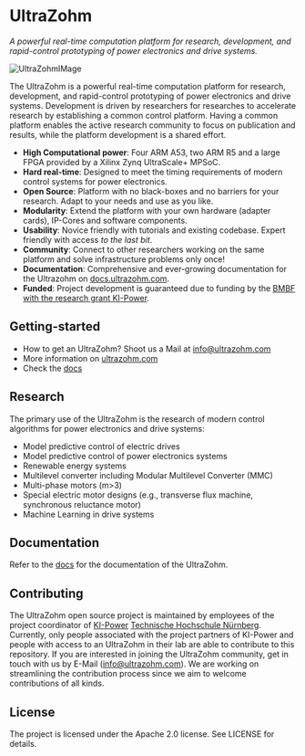 # UltraZohm
*A powerful real-time computation platform for research, development, and rapid-control prototyping of power electronics and drive systems.*

![UltraZohmIMage](https://docs.ultrazohm.com/_images/front_lowres.png)

The UltraZohm is a powerful real-time computation platform for research, development, and rapid-control prototyping of power electronics and drive systems.
Development is driven by researchers for researches to accelerate research by establishing a common control platform.
Having a common platform enables the active research community to focus on publication and results, while the platform development is a shared effort. 

- **High Computational power**: Four ARM A53, two ARM R5 and a large FPGA provided by a Xilinx Zynq UltraScale+ MPSoC.
- **Hard real-time**: Designed to meet the timing requirements of modern control systems for power electronics.
- **Open Source**: Platform with no black-boxes and no barriers for your research. Adapt to your needs and use as you like.
- **Modularity**: Extend the platform with your own hardware (adapter cards), IP-Cores and software components.
- **Usability**: Novice friendly with tutorials and existing codebase. Expert friendly with access *to the last bit*.
- **Community**: Connect to other researchers working on the same platform and solve infrastructure problems only once!
- **Documentation**: Comprehensive and ever-growing documentation for the Ultrazohm on [docs.ultrazohm.com](docs.ultrazohm.com).
- **Funded**: Project development is guaranteed due to funding by the [BMBF with the research grant KI-Power](https://elektronikforschung.de/projekte/ki-power).

## Getting-started

- How to get an UltraZohm? Shoot us a Mail at info@ultrazohm.com
- More information on [ultrazohm.com](ultrazohm.com)
- Check the [docs](https://docs.ultrazohm.com/) 

## Research

The primary use of the UltraZohm is the research of modern control algorithms for power electronics and drive systems:

- Model predictive control of electric drives
- Model predictive control of power electronics systems
- Renewable energy systems
- Multilevel converter including Modular Multilevel Converter (MMC)
- Multi-phase motors (m>3)
- Special electric motor designs (e.g., transverse flux machine, synchronous reluctance motor)
- Machine Learning in drive systems

## Documentation

Refer to the [docs](https://docs.ultrazohm.com/) for the documentation of the UltraZohm.

## Contributing

The UltraZohm open source project is maintained by employees of the project coordinator of [KI-Power](https://elektronikforschung.de/projekte/ki-power) [Technische Hochschule Nürnberg](https://www.th-nuernberg.de/einrichtungen-gesamt/in-institute/institut-fuer-leistungselektronische-systeme-elsys/).
Currently, only people associated with the project partners of KI-Power and people with access to an UltraZohm in their lab are able to contribute to this repository.
If you are interested in joining the UltraZohm community, get in touch with us by E-Mail (info@ultrazohm.com).
We are working on streamlining the contribution process since we aim to welcome contributions of all kinds.

## License

The project is licensed under the Apache 2.0 license. See LICENSE for details.